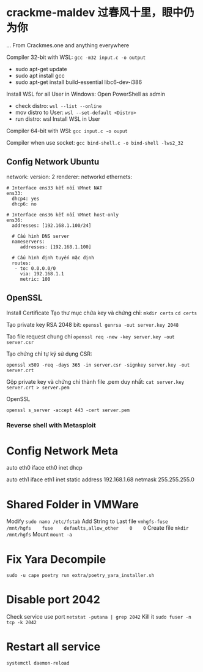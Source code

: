 # crackme-maldev 过春风十里，眼中仍为你

 ... From Crackmes.one and anything everywhere

Compiler 32-bit with WSL: `gcc -m32 input.c -o output`

- sudo apt-get update
- sudo apt install gcc
- sudo apt-get install build-essential libc6-dev-i386

Install WSL for all User in Windows:
Open PowerShell as admin
- check distro: `wsl --list --online`
- mov distro to User: `wsl --set-default <Distro>`
- run distro: wsl
Install WSL in User

Compiler 64-bit with WSl: `gcc input.c -o ouput`

Compiler when use socket: `gcc bind-shell.c -o bind-shell -lws2_32`

## Config Network Ubuntu

 network:
  version: 2
  renderer: networkd
  ethernets:

    # Interface ens33 kết nối VMnet NAT
    ens33:
      dhcp4: yes
      dhcp6: no

    # Interface ens36 kết nối VMnet host-only 
    ens36:
      addresses: [192.168.1.100/24]

      # Cấu hình DNS server
      nameservers:
         addresses: [192.168.1.100]

      # Cấu hình định tuyến mặc định
      routes:
       - to: 0.0.0.0/0
         via: 192.168.1.1
         metric: 100

## OpenSSL

Install Certificate
Tạo thư mục chứa key và chứng chỉ:
  `mkdir certs`
  `cd certs`
  
Tạo private key RSA 2048 bit:
  `openssl genrsa -out server.key 2048`

Tao file request chung chi
  `openssl req -new -key server.key -out server.csr`

Tạo chứng chỉ tự ký sử dụng CSR:

  `openssl x509 -req -days 365 -in server.csr -signkey server.key -out server.crt`

Gộp private key và chứng chỉ thành file .pem duy nhất:
  `cat server.key server.crt > server.pem`

OpenSSL

  `openssl s_server -accept 443 -cert server.pem`

### Reverse shell with Metasploit 

# Config Network Meta
  auto eth0
  iface eth0 inet dhcp

  auto eth1
  iface eth1 inet static
        address 192.168.1.68
        netmask 255.255.255.0

# Shared Folder in VMWare
Modify 
  `sudo nano /etc/fstab`
Add String to Last file
  `vmhgfs-fuse    /mnt/hgfs    fuse    defaults,allow_other    0    0`
Create file
  `mkdir /mnt/hgfs`
Mount
  `mount -a`

# Fix Yara Decompile
  `sudo -u cape poetry run extra/poetry_yara_installer.sh`

# Disable port 2042
Check service use port
  `netstat -putana | grep 2042`
Kill it
  `sudo fuser -n tcp -k 2042`

# Restart all service
  `systemctl daemon-reload`